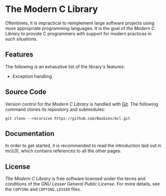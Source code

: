 The Modern C Library
====================

Oftentimes, it is impractical to reimplement large software projects using more appropriate programming languages. It is the goal of *the Modern C Library* to
provide C programmers with support for modern practices in such situations.

Features
--------

The following is an exhaustive list of the library's features:

* Exception handling

Source Code
-----------

Version control for *the Modern C Library* is handled with [Git](http://git-scm.com/). The following command clones its repository and submodules:

    git clone --recursive https://github.com/Boobies/mcl.git

Documentation
-------------

In order to get started, it is recommended to read the introduction laid out in *mcl(3)*, which contains references to all the other pages.

License
-------

*The Modern C Library* is free software licensed under the terms and conditions of the *GNU Lesser General Public License*. For more details, see the `COPYING`
and `COPYING.LESSER` files.

